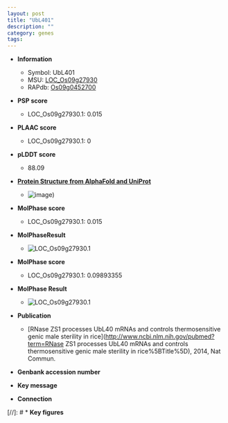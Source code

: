 ```yaml
---
layout: post
title: "UbL401"
description: ""
category: genes
tags: 
---
```


* **Information**  
    + Symbol: UbL401  
    + MSU: [LOC_Os09g27930](http://rice.plantbiology.msu.edu/cgi-bin/ORF_infopage.cgi?orf=LOC_Os09g27930)  
    + RAPdb: [Os09g0452700](http://rapdb.dna.affrc.go.jp/viewer/gbrowse_details/irgsp1?name=Os09g0452700)  

* **PSP score**  
    + LOC_Os09g27930.1: 0.015 

* **PLAAC score**  
    + LOC_Os09g27930.1: 0 

* **pLDDT score**
    + 88.09

* **[Protein Structure from AlphaFold and UniProt](https://www.uniprot.org/uniprotkb/A0A0N7KQX0/entry#structure)**
    + ![image](https://ricepsp.github.io/images/A/AF-A0A0N7KQX0-F1.png))

* **MolPhase score**
    + LOC_Os09g27930.1: 0.015

* **MolPhaseResult**
    + ![LOC_Os09g27930.1](https://ricepsp.github.io/pictures/LOC_Os09g/LOC_Os09g27930.1.png)

* **MolPhase score**
    + LOC_Os09g27930.1: 0.09893355

* **MolPhase Result**
    + ![LOC_Os09g27930.1](https://304243504.github.io/Pictures/LOC_Os09g/LOC_Os09g27930.1.png)

* **Publication**  
    + [RNase ZS1 processes UbL40 mRNAs and controls thermosensitive genic male sterility in rice](http://www.ncbi.nlm.nih.gov/pubmed?term=RNase ZS1 processes UbL40 mRNAs and controls thermosensitive genic male sterility in rice%5BTitle%5D), 2014, Nat Commun.

* **Genbank accession number**  

* **Key message**  

* **Connection**  

[//]: # * **Key figures**  


